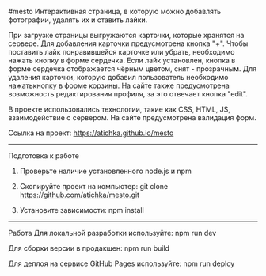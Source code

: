#mesto
Интерактивная страница, в которую можно добавлять фотографии, удалять их и ставить лайки.

При загрузке страницы выгружаются карточки, которые хранятся на сервере. Для добавления карточки предусмотрена кнопка "+". Чтобы поставить лайк понравившейся карточке или убрать, необходимо нажать кнопку в форме сердечка. Если лайк установлен, кнопка в форме сердечка отображается чёрным цветом, снят - прозрачным. Для удаления карточки, которую добавил пользователь необходимо нажатькнопку в форме корзины. На сайте также предусмотрена возможность редактирования профиля, за это отвечает кнопка "edit".

В проекте использовались технологии, такие как CSS, HTML, JS, взаимодействие с сервером. На сайте предусмотрена валидация форм.

Ссылка на проект: 
https://atichka.github.io/mesto

---

Подготовка к работе
1. Проверьте наличие установленного node.js и npm

2. Скопируйте проект на компьютер:
git clone https://github.com/atichka/mesto.git

3. Установите зависимости:
npm install

--- 

Работа
Для локальной разработки используйте:
npm run dev

Для сборки версии в продакшен:
npm run build

Для деплоя на сервисе GitHub Pages используйте:
npm run deploy
